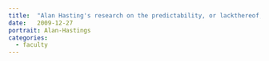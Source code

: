 ```yaml
---
title:  "Alan Hasting's research on the predictability, or lackthereof, in biological invasions is featured in the New York Times."
date:   2009-12-27
portrait: Alan-Hastings
categories:
  - faculty
---
```

